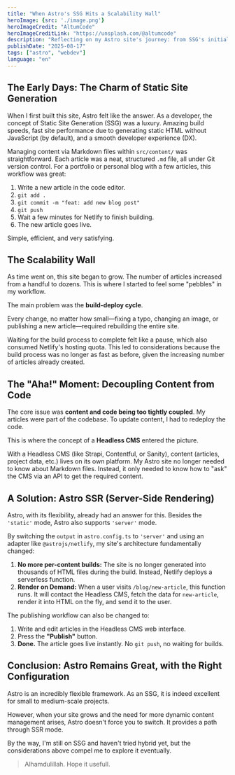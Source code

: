 ```yaml
---
title: "When Astro's SSG Hits a Scalability Wall"
heroImage: {src: './image.png'}
heroImageCredit: "AltumCode"
heroImageCreditLink: "https://unsplash.com/@altumcode"
description: "Reflecting on my Astro site's journey: from SSG's initial appeal to facing scalability challenges, prompting a shift towards Server-Side Rendering (SSR)."
publishDate: "2025-08-17"
tags: ["astro", "webdev"]
language: "en"
---
```


## The Early Days: The Charm of Static Site Generation

When I first built this site, Astro felt like the answer. As a developer, the concept of Static Site Generation (SSG) was a luxury. Amazing build speeds, fast site performance due to generating static HTML without JavaScript (by default), and a smooth developer experience (DX).

Managing content via Markdown files within `src/content/` was straightforward. Each article was a neat, structured `.md` file, all under Git version control. For a portfolio or personal blog with a few articles, this workflow was great:

1. Write a new article in the code editor.
2. `git add .`
3. `git commit -m "feat: add new blog post"`
4. `git push`
5. Wait a few minutes for Netlify to finish building.
6. The new article goes live.

Simple, efficient, and very satisfying.

## The Scalability Wall

As time went on, this site began to grow. The number of articles increased from a handful to dozens. This is where I started to feel some "pebbles" in my workflow.

The main problem was the **build-deploy cycle**.

Every change, no matter how small—fixing a typo, changing an image, or publishing a new article—required rebuilding the entire site.

Waiting for the build process to complete felt like a pause, which also consumed Netlify's hosting quota. This led to considerations because the build process was no longer as fast as before, given the increasing number of articles already created.

## The "Aha!" Moment: Decoupling Content from Code

The core issue was **content and code being too tightly coupled**. My articles were part of the codebase. To update content, I had to redeploy the code.

This is where the concept of a **Headless CMS** entered the picture.

With a Headless CMS (like Strapi, Contentful, or Sanity), content (articles, project data, etc.) lives on its own platform. My Astro site no longer needed to know about Markdown files. Instead, it only needed to know how to "ask" the CMS via an API to get the required content.

## A Solution: Astro SSR (Server-Side Rendering)

Astro, with its flexibility, already had an answer for this. Besides the `'static'` mode, Astro also supports `'server'` mode.

By switching the `output` in `astro.config.ts` to `'server'` and using an adapter like `@astrojs/netlify`, my site's architecture fundamentally changed:

1. **No more per-content builds:** The site is no longer generated into thousands of HTML files during the build. Instead, Netlify deploys a serverless function.
2. **Render on Demand:** When a user visits `/blog/new-article`, this function runs. It will contact the Headless CMS, fetch the data for `new-article`, render it into HTML on the fly, and send it to the user.

The publishing workflow can also be changed to:

1. Write and edit articles in the Headless CMS web interface.
2. Press the **"Publish"** button.
3. **Done.** The article goes live instantly. No `git push`, no waiting for builds.

## Conclusion: Astro Remains Great, with the Right Configuration

Astro is an incredibly flexible framework. As an SSG, it is indeed excellent for small to medium-scale projects.

However, when your site grows and the need for more dynamic content management arises, Astro doesn't force you to switch. It provides a path through SSR mode.

By the way, I'm still on SSG and haven't tried hybrid yet, but the considerations above compel me to explore it eventually.

> Alhamdulillah. Hope it usefull.
